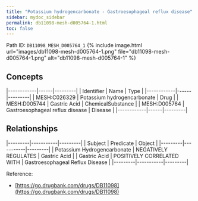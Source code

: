 ```yaml
---
title: "Potassium hydrogencarbonate - Gastroesophageal reflux disease"
sidebar: mydoc_sidebar
permalink: db11098-mesh-d005764-1.html
toc: false 
---
```



Path ID: `DB11098_MESH_D005764_1`
{% include image.html url="images/db11098-mesh-d005764-1.png" file="db11098-mesh-d005764-1.png" alt="db11098-mesh-d005764-1" %}

## Concepts

|------------|------|---------|
| Identifier | Name | Type    |
|------------|------|---------|
| MESH:C026329 | Potassium hydrogencarbonate | Drug |
| MESH:D005744 | Gastric Acid | ChemicalSubstance |
| MESH:D005764 | Gastroesophageal reflux disease | Disease |
|------------|------|---------|

## Relationships

|---------|-----------|---------|
| Subject | Predicate | Object  |
|---------|-----------|---------|
| Potassium Hydrogencarbonate | NEGATIVELY REGULATES | Gastric Acid |
| Gastric Acid | POSITIVELY CORRELATED WITH | Gastroesophageal Reflux Disease |
|---------|-----------|---------|

Reference: 
  - [https://go.drugbank.com/drugs/DB11098](https://go.drugbank.com/drugs/DB11098)
